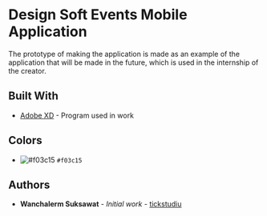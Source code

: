 # Design Soft Events Mobile Application

The prototype of making the application is made as an example of the application that will be made 
in the future, which is used in the internship of the creator.

## Built With

* [Adobe XD](https://www.adobe.com/sea/products/xd.html) - Program used in work

## Colors

* ![#f03c15](https://via.placeholder.com/15/f03c15/000000?text=+) `#f03c15`

## Authors

* **Wanchalerm Suksawat** - *Initial work* - [tickstudiu](https://github.com/tickstudiu)

